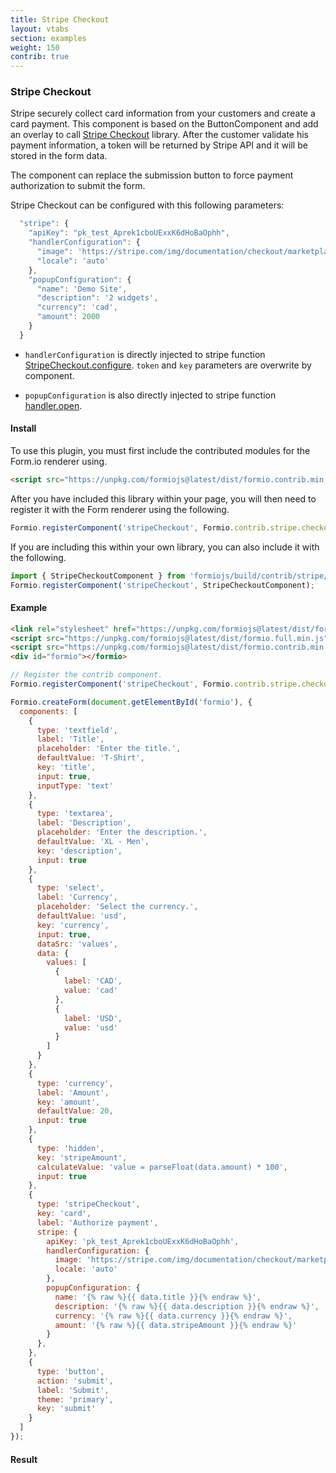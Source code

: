 ```yaml
---
title: Stripe Checkout
layout: vtabs
section: examples
weight: 150
contrib: true
---
```


### Stripe Checkout
Stripe securely collect card information from your customers and create a card payment.
This component is based on the ButtonComponent and add an overlay to call [Stripe Checkout](https://stripe.com/docs/checkout) library.
After the customer validate his payment information, a token will be returned by Stripe API and it will be stored in the form data.

The component can replace the submission button to force payment authorization to submit the form.

Stripe Checkout can be configured with this following parameters:
```js
  "stripe": {
    "apiKey": "pk_test_Aprek1cboUExxK6dHoBaOphh",
    "handlerConfiguration": {
      "image": 'https://stripe.com/img/documentation/checkout/marketplace.png',
      "locale": 'auto'
    },
    "popupConfiguration": {
      "name": 'Demo Site',
      "description": '2 widgets',
      "currency": 'cad',
      "amount": 2000
    }
  }
```

- `handlerConfiguration` is directly injected to stripe function [StripeCheckout.configure](https://stripe.com/docs/checkout#integration-simple-options).
`token` and `key` parameters are overwrite by component.

- `popupConfiguration` is also directly injected to stripe function [handler.open](https://stripe.com/docs/checkout#integration-simple-options).

#### Install
To use this plugin, you must first include the contributed modules for the Form.io renderer using.

```html
<script src="https://unpkg.com/formiojs@latest/dist/formio.contrib.min.js"></script>
```

After you have included this library within your page, you will then need to register it with the Form renderer using the following.

```js
Formio.registerComponent('stripeCheckout', Formio.contrib.stripe.checkout);
```

If you are including this within your own library, you can also include it with the following.

```js
import { StripeCheckoutComponent } from 'formiojs/build/contrib/stripe/checkout/stripeCheckout';
Formio.registerComponent('stripeCheckout', StripeCheckoutComponent);
```

#### Example

```html
<link rel="stylesheet" href="https://unpkg.com/formiojs@latest/dist/formio.full.min.css">
<script src="https://unpkg.com/formiojs@latest/dist/formio.full.min.js"></script>
<script src="https://unpkg.com/formiojs@latest/dist/formio.contrib.min.js"></script>
<div id="formio"></formio>
```

```js
// Register the contrib component.
Formio.registerComponent('stripeCheckout', Formio.contrib.stripe.checkout);

Formio.createForm(document.getElementById('formio'), {
  components: [
    {
      type: 'textfield',
      label: 'Title',
      placeholder: 'Enter the title.',
      defaultValue: 'T-Shirt',
      key: 'title',
      input: true,
      inputType: 'text'
    },
    {
      type: 'textarea',
      label: 'Description',
      placeholder: 'Enter the description.',
      defaultValue: 'XL - Men',
      key: 'description',
      input: true
    },
    {
      type: 'select',
      label: 'Currency',
      placeholder: 'Select the currency.',
      defaultValue: 'usd',
      key: 'currency',
      input: true,
      dataSrc: 'values',
      data: {
        values: [
          {
            label: 'CAD',
            value: 'cad'
          },
          {
            label: 'USD',
            value: 'usd'
          }
        ]
      }
    },
    {
      type: 'currency',
      label: 'Amount',
      key: 'amount',
      defaultValue: 20,
      input: true
    },
    {
      type: 'hidden',
      key: 'stripeAmount',
      calculateValue: 'value = parseFloat(data.amount) * 100',
      input: true
    },
    {
      type: 'stripeCheckout',
      key: 'card',
      label: 'Authorize payment',
      stripe: {
        apiKey: 'pk_test_Aprek1cboUExxK6dHoBaOphh',
        handlerConfiguration: {
          image: 'https://stripe.com/img/documentation/checkout/marketplace.png',
          locale: 'auto'
        },
        popupConfiguration: {
          name: '{% raw %}{{ data.title }}{% endraw %}',
          description: '{% raw %}{{ data.description }}{% endraw %}',
          currency: '{% raw %}{{ data.currency }}{% endraw %}',
          amount: '{% raw %}{{ data.stripeAmount }}{% endraw %}'
        }
      },
    },
    {
      type: 'button',
      action: 'submit',
      label: 'Submit',
      theme: 'primary',
      key: 'submit'
    }
  ]
});
```

#### Result

<div class="well">
<div id="formio"></div>
<script type="text/javascript">
Formio.registerComponent('stripeCheckout', Formio.contrib.stripe.checkout);

Formio.createForm(document.getElementById('formio'), {
  components: [
    {
      type: 'textfield',
      label: 'Title',
      placeholder: 'Enter the title.',
      defaultValue: 'T-Shirt',
      key: 'title',
      input: true,
      inputType: 'text'
    },
    {
      type: 'textarea',
      label: 'Description',
      placeholder: 'Enter the description.',
      defaultValue: 'XL - Men',
      key: 'description',
      input: true
    },
    {
      type: 'select',
      label: 'Currency',
      placeholder: 'Select the currency.',
      defaultValue: 'usd',
      key: 'currency',
      input: true,
      dataSrc: 'values',
      data: {
        values: [
          {
            label: 'CAD',
            value: 'cad'
          },
          {
            label: 'USD',
            value: 'usd'
          }
        ]
      }
    },
    {
      type: 'currency',
      label: 'Amount',
      key: 'amount',
      defaultValue: 20,
      input: true
    },
    {
      type: 'hidden',
      key: 'stripeAmount',
      calculateValue: 'value = parseFloat(data.amount) * 100',
      input: true
    },
    {
      type: 'stripeCheckout',
      key: 'card',
      label: 'Authorize payment',
      stripe: {
        apiKey: 'pk_test_Aprek1cboUExxK6dHoBaOphh',
        handlerConfiguration: {
          image: 'https://stripe.com/img/documentation/checkout/marketplace.png',
          locale: 'auto'
        },
        popupConfiguration: {
          name: '{% raw %}{{ data.title }}{% endraw %}',
          description: '{% raw %}{{ data.description }}{% endraw %}',
          currency: '{% raw %}{{ data.currency }}{% endraw %}',
          amount: '{% raw %}{{ data.stripeAmount }}{% endraw %}'
        }
      },
    },
    {
      type: 'button',
      action: 'submit',
      label: 'Submit',
      theme: 'primary',
      key: 'submit'
    }
  ]
});
</script>
</div>


